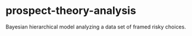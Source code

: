 # prospect-theory-analysis
Bayesian hierarchical model analyzing a data set of framed risky choices.
